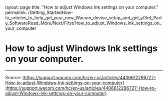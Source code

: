 layout: page
title: "How to adjust Windows Ink settings on your computer."
permalink: /Getting_StartedHow-to_articles_to_help_get_your_new_Wacom_device_setup_and_get_y/3rd_Party_SoftwareRead_More/Next/First/How_to_adjust_Windows_Ink_settings_on_your_computer

# How to adjust Windows Ink settings on your computer.



---
Source: [https://support.wacom.com/hc/en-us/articles/4406612296727-How-to-adjust-Windows-Ink-settings-on-your-computer](https://support.wacom.com/hc/en-us/articles/4406612296727-How-to-adjust-Windows-Ink-settings-on-your-computer)
